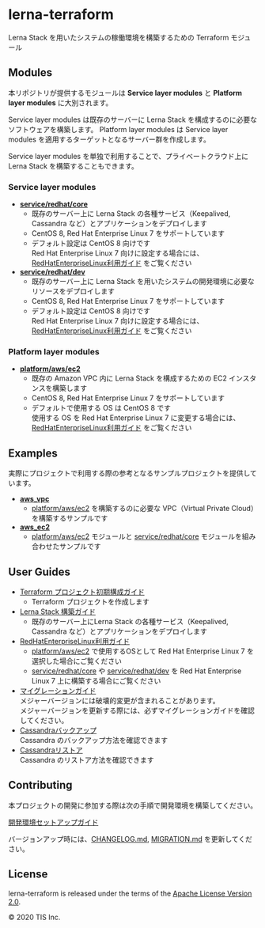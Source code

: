 # lerna-terraform

Lerna Stack を用いたシステムの稼働環境を構築するための Terraform モジュール

## Modules

本リポジトリが提供するモジュールは **Service layer modules** と **Platform layer modules** に大別されます。

Service layer modules は既存のサーバーに Lerna Stack を構成するのに必要なソフトウェアを構築します。
Platform layer modules は Service layer modules を適用するターゲットとなるサーバー群を作成します。

Service layer modules を単独で利用することで、プライベートクラウド上に Lerna Stack を構築することもできます。

### Service layer modules

- **[service/redhat/core]**
    - 既存のサーバー上に Lerna Stack の各種サービス（Keepalived, Cassandra など）とアプリケーションをデプロイします
    - CentOS 8, Red Hat Enterprise Linux 7 をサポートしています
    - デフォルト設定は CentOS 8 向けです  
      Red Hat Enterprise Linux 7 向けに設定する場合には、[RedHatEnterpriseLinux利用ガイド] をご覧ください
- **[service/redhat/dev]**
    - 既存のサーバー上に Lerna Stack を用いたシステムの開発環境に必要なリソースをデプロイします
    - CentOS 8, Red Hat Enterprise Linux 7 をサポートしています
    - デフォルト設定は CentOS 8 向けです  
      Red Hat Enterprise Linux 7 向けに設定する場合には、[RedHatEnterpriseLinux利用ガイド] をご覧ください

### Platform layer modules

- **[platform/aws/ec2]**
    - 既存の Amazon VPC 内に Lerna Stack を構成するための EC2 インスタンスを構築します
    - CentOS 8, Red Hat Enterprise Linux 7 をサポートしています
    - デフォルトで使用する OS は CentOS 8 です  
      使用する OS を Red Hat Enterprise Linux 7 に変更する場合には、[RedHatEnterpriseLinux利用ガイド] をご覧ください

## Examples

実際にプロジェクトで利用する際の参考となるサンプルプロジェクトを提供しています。

- **[aws_vpc](examples/aws_vpc)**
    - [platform/aws/ec2] を構築するのに必要な VPC（Virtual Private Cloud）を構築するサンプルです
- **[aws_ec2](examples/aws_ec2)**
    - [platform/aws/ec2] モジュールと [service/redhat/core] モジュールを組み合わせたサンプルです

## User Guides

  - [Terraform プロジェクト初期構成ガイド](docs/dev/Terraformプロジェクト初期構成ガイド.md)
    - Terraform プロジェクトを作成します
  - [Lerna Stack 構築ガイド](docs/dev/LernaStack構築ガイド.md)
    - 既存のサーバー上にLerna Stack の各種サービス（Keepalived, Cassandra など）とアプリケーションをデプロイします
  - [RedHatEnterpriseLinux利用ガイド]
    - [platform/aws/ec2] で使用するOSとして Red Hat Enterprise Linux 7 を選択した場合にご覧ください
    - [service/redhat/core] や [service/redhat/dev] を Red Hat Enterprise Linux 7 上に構築する場合にご覧ください
  - [マイグレーションガイド](MIGRATION.md)  
    メジャーバージョンには破壊的変更が含まれることがあります。  
    メジャーバージョンを更新する際には、必ずマイグレーションガイドを確認してください。
  - [Cassandraバックアップ]  
    Cassandra のバックアップ方法を確認できます
  - [Cassandraリストア]  
    Cassandra のリストア方法を確認できます

## Contributing

本プロジェクトの開発に参加する際は次の手順で開発環境を構築してください。

[開発環境セットアップガイド](./docs/dev/開発環境セットアップガイド.md)

バージョンアップ時には、[CHANGELOG.md](CHANGELOG.md), [MIGRATION.md](MIGRATION.md) を更新してください。

## License

lerna-terraform is released under the terms of the [Apache License Version 2.0](LICENSE).

© 2020 TIS Inc.


[service/redhat/core]: modules/service/redhat/core
[service/redhat/dev]: modules/service/redhat/dev
[platform/aws/ec2]: modules/platform/aws/ec2
[RedHatEnterpriseLinux利用ガイド]: docs/dev/RedHatEnterpriseLinux7利用ガイド.md
[Cassandraバックアップ]: docs/ops/Cassandraバックアップ.md
[Cassandraリストア]: docs/ops/Cassandraリストア.md
